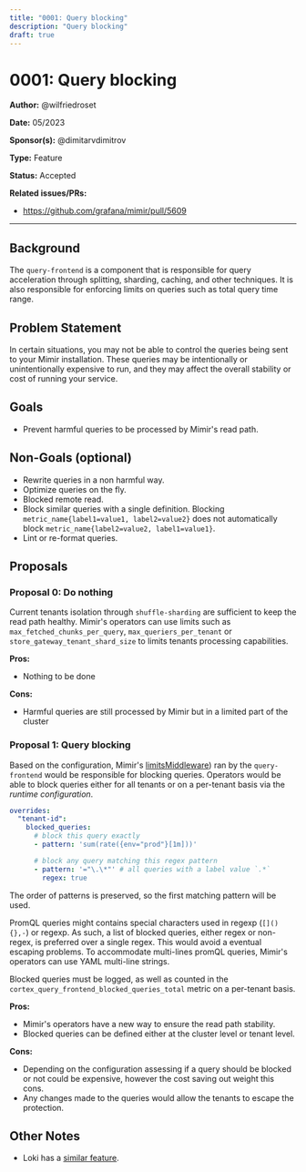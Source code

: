 ```yaml
---
title: "0001: Query blocking"
description: "Query blocking"
draft: true
---
```


# 0001: Query blocking

**Author:** @wilfriedroset

**Date:** 05/2023

**Sponsor(s):** @dimitarvdimitrov

**Type:** Feature

**Status:** Accepted

**Related issues/PRs:**

- https://github.com/grafana/mimir/pull/5609

---

## Background

The `query-frontend` is a component that is responsible for query acceleration through splitting, sharding, caching, and other techniques. It is also responsible for enforcing limits on queries such as total query time range.

## Problem Statement

In certain situations, you may not be able to control the queries being sent to your Mimir installation. These queries may be intentionally or unintentionally expensive to run, and they may affect the overall stability or cost of running your service.

## Goals

- Prevent harmful queries to be processed by Mimir's read path.

## Non-Goals (optional)

- Rewrite queries in a non harmful way.
- Optimize queries on the fly.
- Blocked remote read.
- Block similar queries with a single definition. Blocking `metric_name{label1=value1, label2=value2}` does not automatically block `metric_name{label2=value2, label1=value1}`.
- Lint or re-format queries.

## Proposals

### Proposal 0: Do nothing

Current tenants isolation through `shuffle-sharding` are sufficient to keep the read path healthy. Mimir's operators can use limits such as `max_fetched_chunks_per_query`, `max_queriers_per_tenant` or `store_gateway_tenant_shard_size` to limits tenants processing capabilities.

**Pros:**

- Nothing to be done

**Cons:**

- Harmful queries are still processed by Mimir but in a limited part of the cluster

### Proposal 1: Query blocking

Based on the configuration, Mimir's [limitsMiddleware](https://github.com/grafana/mimir/blob/main/pkg/frontend/querymiddleware/limits.go)) ran by the `query-frontend` would be responsible for blocking queries. Operators would be able to block queries either for all tenants or on a per-tenant basis via the _runtime configuration_.

```yaml
overrides:
  "tenant-id":
    blocked_queries:
      # block this query exactly
      - pattern: 'sum(rate({env="prod"}[1m]))'

      # block any query matching this regex pattern
      - pattern: '="\.\*"' # all queries with a label value `.*`
        regex: true
```

The order of patterns is preserved, so the first matching pattern will be used.

PromQL queries might contains special characters used in regexp (`[](){},-`) or regexp.
As such, a list of blocked queries, either regex or non-regex, is preferred over a single regex. This would avoid a eventual escaping problems.
To accommodate multi-lines promQL queries, Mimir's operators can use YAML multi-line strings.

Blocked queries must be logged, as well as counted in the `cortex_query_frontend_blocked_queries_total` metric on a per-tenant basis.

**Pros:**

- Mimir's operators have a new way to ensure the read path stability.
- Blocked queries can be defined either at the cluster level or tenant level.

**Cons:**

- Depending on the configuration assessing if a query should be blocked or not could be expensive, however the cost saving out weight this cons.
- Any changes made to the queries would allow the tenants to escape the protection.

## Other Notes

- Loki has a [similar feature](https://grafana.com/docs/loki/latest/operations/blocking-queries/).
